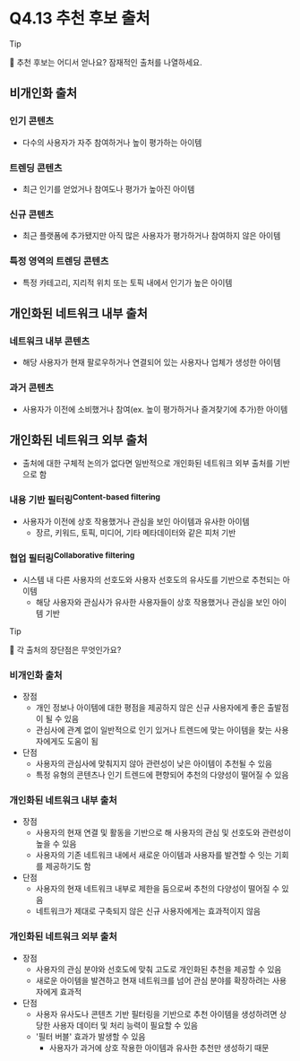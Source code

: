 # Q4.13 추천 후보 출처

> [!Tip]
>
> 🙋  추천 후보는 어디서 얻나요? 잠재적인 출처를 나열하세요. 

## 비개인화 출처

### 인기 콘텐츠

-   다수의 사용자가 자주 참여하거나 높이 평가하는 아이템

### 트렌딩 콘텐츠

-   최근 인기를 얻었거나 참여도나 평가가 높아진 아이템

### 신규 콘텐츠

-   최근 플랫폼에 추가됐지만 아직 많은 사용자가 평가하거나 참여하지 않은 아이템

### 특정 영역의 트렌딩 콘텐츠

-   특정 카테고리, 지리적 위치 또는 토픽 내에서 인기가 높은 아이템

## 개인화된 네트워크 내부 출처

### 네트워크 내부 콘텐츠

-   해당 사용자가 현재 팔로우하거나 연결되어 있는 사용자나 업체가 생성한 아이템

### 과거 콘텐츠

-   사용자가 이전에 소비했거나 참여(ex. 높이 평가하거나 즐겨찾기에 추가)한 아이템

## 개인화된 네트워크 외부 출처

-   출처에 대한 구체적 논의가 없다면 일반적으로 개인화된 네트워크 외부 출처를 기반으로 함

### 내용 기반 필터링<sup>Content-based filtering</sup>

-   사용자가 이전에 상호 작용했거나 관심을 보인 아이템과 유사한 아이템
    -   장르, 키워드, 토픽, 미디어, 기타 메타데이터와 같은 피처 기반

### 협업 필터링<sup>Collaborative filtering</sup>

-   시스템 내 다른 사용자의 선호도와 사용자 선호도의 유사도를 기반으로 추천되는 아이템
    -   해당 사용자와 관심사가 유사한 사용자들이 상호 작용했거나 관심을 보인 아이템 기반



> [!Tip]
>
> 🙋  각 출처의 장단점은 무엇인가요?

### 비개인화 출처

-   장점
    -   개인 정보나 아이템에 대한 평점을 제공하지 않은 신규 사용자에게 좋은 출발점이 될 수 있음
    -   관심사에 관계 없이 일반적으로 인기 있거나 트렌드에 맞는 아이템을 찾는 사용자에게도 도움이 됨
-   단점
    -   사용자의 관심사에 맞춰지지 않아 관련성이 낮은 아이템이 추천될 수 있음
    -   특정 유형의 콘텐츠나 인기 트렌드에 편향되어 추천의 다양성이 떨어질 수 있음

### 개인화된 네트워크 내부 출처

-   장점
    -   사용자의 현재 연결 및 활동을 기반으로 해 사용자의 관심 및 선호도와 관련성이 높을 수 있음
    -   사용자의 기존 네트워크 내에서 새로운 아이템과 사용자를 발견할 수 잇는 기회를 제공하기도 함
-   단점
    -   사용자의 현재 네트워크 내부로 제한을 둠으로써 추천의 다양성이 떨어질 수 있음
    -   네트워크가 제대로 구축되지 않은 신규 사용자에게는 효과적이지 않음

### 개인화된 네트워크 외부 출처

-   장점
    -   사용자의 관심 분야와 선호도에 맞춰 고도로 개인화된 추천을 제공할 수 있음
    -   새로운 아이템을 발견하고 현재 네트워크를 넘어 관심 분야를 확장하려는 사용자에게 효과적
-   단점
    -   사용자 유사도나 콘텐츠 기반 필터링을 기반으로 추천 아이템을 생성하려면 상당한 사용자 데이터 및 처리 능력이 필요할 수 있음
    -   '필터 버블' 효과가 발생할 수 있음
        -   사용자가 과거에 상호 작용한 아이템과 유사한 추천만 생성하기 때문

